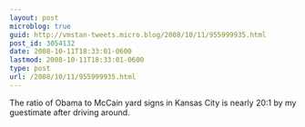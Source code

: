 ```yaml
---
layout: post
microblog: true
guid: http://vmstan-tweets.micro.blog/2008/10/11/955999935.html
post_id: 3054132
date: 2008-10-11T18:33:01-0600
lastmod: 2008-10-11T18:33:01-0600
type: post
url: /2008/10/11/955999935.html
---
```

The ratio of Obama to McCain yard signs in Kansas City is nearly 20:1 by my guestimate after driving around.
